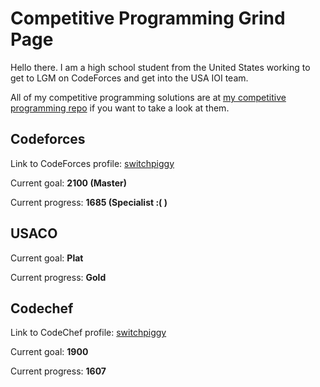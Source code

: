 # Competitive Programming Grind Page

Hello there. I am a high school student from the United States working to get to LGM on CodeForces and get into the USA IOI team.

All of my competitive programming solutions are at [my competitive programming repo](https://github.com/switchpiggy/Competitive_Programming) if you want to take a look at them.


## Codeforces

Link to CodeForces profile: [switchpiggy](https://codeforces.com/profile/switchpiggy)

Current goal: **2100 (Master)**

Current progress: **1685 (Specialist :( )**


## USACO

Current goal: **Plat**

Current progress: **Gold**


## Codechef

Link to CodeChef profile: [switchpiggy](https://www.codechef.com/users/switchpiggy)

Current goal: **1900**

Current progress: **1607**
